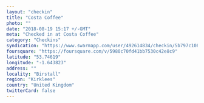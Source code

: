 ```yaml
---
layout: "checkin"
title: "Costa Coffee"
photo: ""
date: "2018-08-19 15:17 +/-GMT"
meta: "Checked in at Costa Coffee"
category: "Checkins"
syndication: "https://www.swarmapp.com/user/492614834/checkin/5b797c10835c9a002c7a665c"
foursquare: "https://foursquare.com/v/5980c70fd41bb7530c42e8c9"
latitude: "53.74619"
longitude: "-1.643823"
address: ""
locality: "Birstall"
region: "Kirklees"
country: "United Kingdom"
twitterCard: false
---
```


